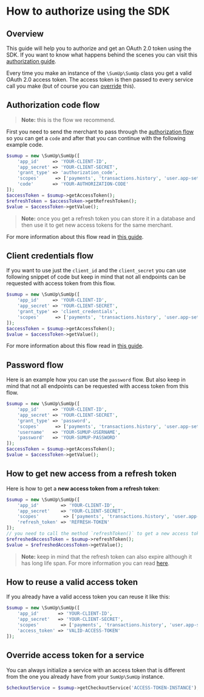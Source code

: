 # How to authorize using the SDK

## Overview

This guide will help you to authorize and get an OAuth 2.0 token using the SDK. If you want to know what happens behind the scenes you can visit this [authorization guide](https://developer.sumup.com/docs/authorization).

Every time you make an instance of the `\SumUp\SumUp` class you get a valid OAuth 2.0 access token. The access token is then passed to every service call you make (but of course you can [override](https://github.com/sumup/sumup-ecom-php-sdk/blob/master/docs/HowToOverrideHttpClient.md) this).

## Authorization code flow

> **Note:** this is the flow we recommend.

First you need to send the merchant to pass through the [authorization flow](https://developer.sumup.com/docs/authorization#1-your-application-requests-authorization) so you can get a `code` and after that you can continue with the following example code.

```php
$sumup = new \SumUp\SumUp([
    'app_id'     => 'YOUR-CLIENT-ID',
    'app_secret' => 'YOUR-CLIENT-SECRET',
    'grant_type' => 'authorization_code',
    'scopes'      => ['payments', 'transactions.history', 'user.app-settings', 'user.profile_readonly'],
    'code'       => 'YOUR-AUTHORIZATION-CODE'
]);
$accessToken = $sumup->getAccessToken();
$refreshToken = $accessToken->getRefreshToken();
$value = $accessToken->getValue();
```

> **Note:** once you get a refresh token you can store it in a database and then use it to get new access tokens for the same merchant.

For more information about this flow read in [this guide](https://developer.sumup.com/docs/authorization#authorization-code-flow).

## Client credentials flow

If you want to use just the `client_id` and the `client_secret` you can use following snippet of code but keep in mind that not all endpoints can be requested with access token from this flow.

```php
$sumup = new \SumUp\SumUp([
    'app_id'     => 'YOUR-CLIENT-ID',
    'app_secret' => 'YOUR-CLIENT-SECRET',
    'grant_type' => 'client_credentials',
    'scopes'      => ['payments', 'transactions.history', 'user.app-settings', 'user.profile_readonly']
]);
$accessToken = $sumup->getAccessToken();
$value = $accessToken->getValue();
```

For more information about this flow read in [this guide](https://developer.sumup.com/docs/authorization#client-credentials-flow).

## Password flow

Here is an example how you can use the `password` flow. But also keep in mind that not all endpoints can be requested with access token from this flow.

```php
$sumup = new \SumUp\SumUp([
    'app_id'     => 'YOUR-CLIENT-ID',
    'app_secret' => 'YOUR-CLIENT-SECRET',
    'grant_type' => 'password',
    'scopes'      => ['payments', 'transactions.history', 'user.app-settings', 'user.profile_readonly'],
    'username'   => 'YOUR-SUMUP-USERNAME',
    'password'   => 'YOUR-SUMUP-PASSWORD'
]);
$accessToken = $sumup->getAccessToken();
$value = $accessToken->getValue();
```

## How to get new access from a refresh token

Here is how to get a **new access token from a refresh token**:

```php
$sumup = new \SumUp\SumUp([
    'app_id'        => 'YOUR-CLIENT-ID',
    'app_secret'    => 'YOUR-CLIENT-SECRET',
    'scopes'         => ['payments', 'transactions.history', 'user.app-settings', 'user.profile_readonly'],
    'refresh_token' => 'REFRESH-TOKEN'
]);
// you need to call the method `refreshToken()` to get a new access token
$refreshedAccessToken = $sumup->refreshToken();
$value = $refreshedAccessToken->getValue();
```

> **Note:** keep in mind that the refresh token can also expire although it has long life span. For more information you can read [here](https://developer.sumup.com/docs/authorization#6-the-authorization-server-returns-an-access-token).

## How to reuse a valid access token

If you already have a valid access token you can reuse it like this:

```php
$sumup = new \SumUp\SumUp([
    'app_id'       => 'YOUR-CLIENT-ID',
    'app_secret'   => 'YOUR-CLIENT-SECRET',
    'scopes'        => ['payments', 'transactions.history', 'user.app-settings', 'user.profile_readonly'],
    'access_token' => 'VALID-ACCESS-TOKEN'
]);
```

## Override access token for a service

You can always initialize a service with an access token that is different from the one you already have from your `SumUp\SumUp` instance.

```php
$checkoutService = $sumup->getCheckoutService('ACCESS-TOKEN-INSTANCE');
```
